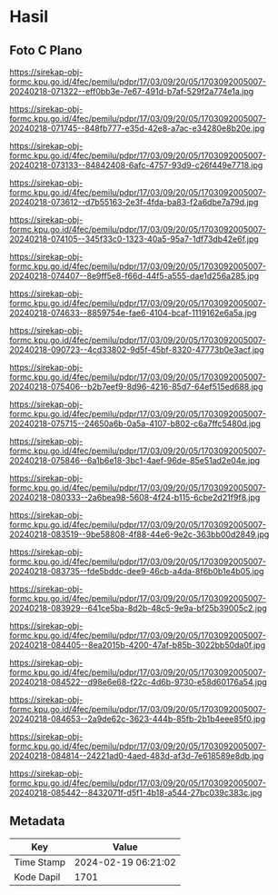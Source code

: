 # Hasil

## Foto C Plano

https://sirekap-obj-formc.kpu.go.id/4fec/pemilu/pdpr/17/03/09/20/05/1703092005007-20240218-071322--eff0bb3e-7e67-491d-b7af-529f2a774e1a.jpg

https://sirekap-obj-formc.kpu.go.id/4fec/pemilu/pdpr/17/03/09/20/05/1703092005007-20240218-071745--848fb777-e35d-42e8-a7ac-e34280e8b20e.jpg

https://sirekap-obj-formc.kpu.go.id/4fec/pemilu/pdpr/17/03/09/20/05/1703092005007-20240218-073133--84842408-6afc-4757-93d9-c26f449e7718.jpg

https://sirekap-obj-formc.kpu.go.id/4fec/pemilu/pdpr/17/03/09/20/05/1703092005007-20240218-073612--d7b55163-2e3f-4fda-ba83-f2a6dbe7a79d.jpg

https://sirekap-obj-formc.kpu.go.id/4fec/pemilu/pdpr/17/03/09/20/05/1703092005007-20240218-074105--345f33c0-1323-40a5-95a7-1df73db42e6f.jpg

https://sirekap-obj-formc.kpu.go.id/4fec/pemilu/pdpr/17/03/09/20/05/1703092005007-20240218-074407--8e9ff5e8-f66d-44f5-a555-dae1d256a285.jpg

https://sirekap-obj-formc.kpu.go.id/4fec/pemilu/pdpr/17/03/09/20/05/1703092005007-20240218-074633--8859754e-fae6-4104-bcaf-1119162e6a5a.jpg

https://sirekap-obj-formc.kpu.go.id/4fec/pemilu/pdpr/17/03/09/20/05/1703092005007-20240218-090723--4cd33802-9d5f-45bf-8320-47773b0e3acf.jpg

https://sirekap-obj-formc.kpu.go.id/4fec/pemilu/pdpr/17/03/09/20/05/1703092005007-20240218-075406--b2b7eef9-8d96-4216-85d7-64ef515ed688.jpg

https://sirekap-obj-formc.kpu.go.id/4fec/pemilu/pdpr/17/03/09/20/05/1703092005007-20240218-075715--24650a6b-0a5a-4107-b802-c6a7ffc5480d.jpg

https://sirekap-obj-formc.kpu.go.id/4fec/pemilu/pdpr/17/03/09/20/05/1703092005007-20240218-075846--6a1b6e18-3bc1-4aef-96de-85e51ad2e04e.jpg

https://sirekap-obj-formc.kpu.go.id/4fec/pemilu/pdpr/17/03/09/20/05/1703092005007-20240218-080333--2a6bea98-5608-4f24-b115-6cbe2d21f9f8.jpg

https://sirekap-obj-formc.kpu.go.id/4fec/pemilu/pdpr/17/03/09/20/05/1703092005007-20240218-083519--9be58808-4f88-44e6-9e2c-363bb00d2849.jpg

https://sirekap-obj-formc.kpu.go.id/4fec/pemilu/pdpr/17/03/09/20/05/1703092005007-20240218-083735--fde5bddc-dee9-46cb-a4da-8f6b0b1e4b05.jpg

https://sirekap-obj-formc.kpu.go.id/4fec/pemilu/pdpr/17/03/09/20/05/1703092005007-20240218-083929--641ce5ba-8d2b-48c5-9e9a-bf25b39005c2.jpg

https://sirekap-obj-formc.kpu.go.id/4fec/pemilu/pdpr/17/03/09/20/05/1703092005007-20240218-084405--8ea2015b-4200-47af-b85b-3022bb50da0f.jpg

https://sirekap-obj-formc.kpu.go.id/4fec/pemilu/pdpr/17/03/09/20/05/1703092005007-20240218-084522--d98e6e68-f22c-4d6b-9730-e58d60176a54.jpg

https://sirekap-obj-formc.kpu.go.id/4fec/pemilu/pdpr/17/03/09/20/05/1703092005007-20240218-084653--2a9de62c-3623-444b-85fb-2b1b4eee85f0.jpg

https://sirekap-obj-formc.kpu.go.id/4fec/pemilu/pdpr/17/03/09/20/05/1703092005007-20240218-084814--24221ad0-4aed-483d-af3d-7e618589e8db.jpg

https://sirekap-obj-formc.kpu.go.id/4fec/pemilu/pdpr/17/03/09/20/05/1703092005007-20240218-085442--8432071f-d5f1-4b18-a544-27bc039c383c.jpg


## Metadata

| Key        | Value               |
| ---------- | ------------------- |
| Time Stamp | 2024-02-19 06:21:02 |
| Kode Dapil | 1701                |



